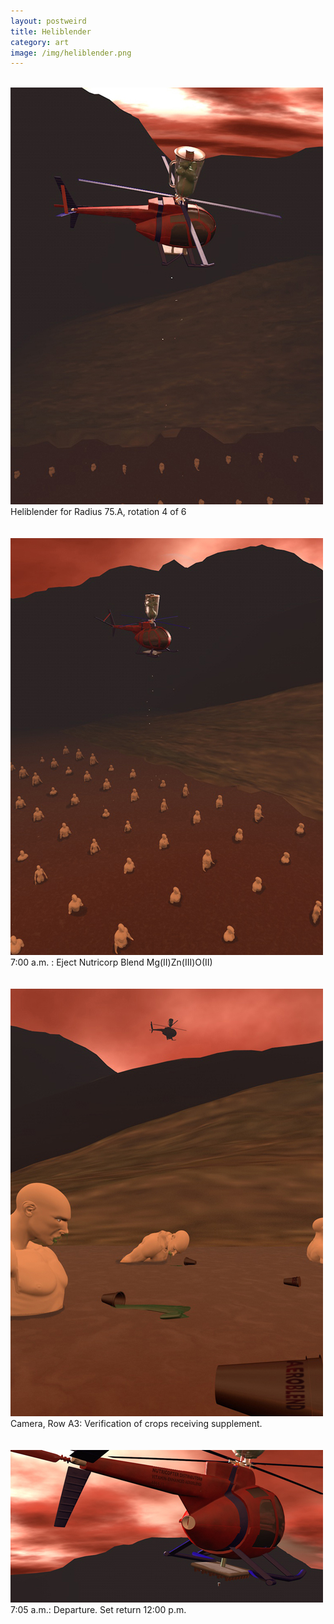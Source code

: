 ```yaml
---
layout: postweird
title: Heliblender
category: art
image: /img/heliblender.png
---
```

<br>

<div class="row">
<div class="grid-half">
<img src="/img/hb10.jpg">
</div>
<div class="grid-half">
Heliblender for Radius 75.A, rotation 4 of 6
</div>
</div>

<br>
<br>

<div class="row">
<div class="grid-half">
<img src="/img/hb8.jpg">
</div>
<div class="grid-half">
7:00 a.m. : Eject Nutricorp Blend Mg(II)Zn(III)O(II)
</div>
</div>

<br>
<br>

<div class="row">
<div class="grid-half">
<img src="/img/hb7.jpg">
</div>
<div class="grid-half">
Camera, Row A3: Verification of crops receiving supplement.
</div>
</div>

<br>
<br>

<div class="row">
<div class="grid-half">
<img src="/img/hb9.jpg">
</div>
<div class="grid-half">
7:05 a.m.: Departure. Set return 12:00 p.m.
</div>
</div>
